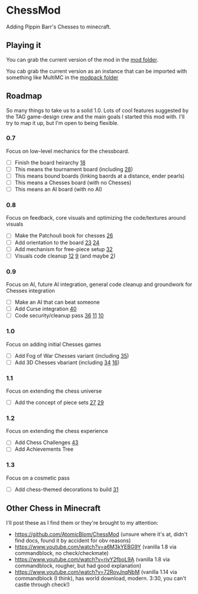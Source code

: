 # ChessMod
Adding Pippin Barr's Chesses to minecraft.

## Playing it
You can grab the current version of the mod in the [mod folder](forge-1.14.4-28.2.0-mdk/mod).

You cab grab the current version as an instance that can be imported with something like MultiMC in the [modpack folder](modpack)

## Roadmap
So many things to take us to a solid 1.0. Lots of cool features suggested by the TAG game-design crew and the main goals I started this mod with. I'll try to map it up, but I'm open to being flexible.

### 0.7
Focus on low-level mechanics for the chessboard.
 * [ ] Finish the board heirarchy [18]
  * [ ] This means the tournament board (including [28])
  * [ ] This means bound boards (linking baords at a distance, ender pearls)
  * [ ] This means a Chesses board (with no Chesses)
  * [ ] This means an AI board (with no AI)

### 0.8
Focus on feedback, core visuals and optimizing the code/textures around visuals
 * [ ] Make the Patchouli book for chesses [26]
 * [ ] Add orientation to the board [23] [24]
 * [ ] Add mechanism for free-piece setup [32]
 * [ ] Visuals code cleanup [12] [9] (and maybe [2])

### 0.9
Focus on AI, future AI integration, general code cleanup and groundwork for Chesses integration
 * [ ] Make an AI that can beat someone
 * [ ] Add Curse integration [40]
 * [ ] Code security/cleanup pass [36] [11] [10]

### 1.0 
Focus on adding initial Chesses games
 * [ ] Add Fog of War Chesses variant (including [35])
 * [ ] Add 3D Chesses vbariant (including [34] [16])

### 1.1
Focus on extending the chess universe
 * [ ] Add the concept of piece sets [27] [29]
 
### 1.2
Focus on extending the chess experience
 * [ ] Add Chess Challenges [43]
 * [ ] Add Achievements Tree
 
### 1.3
Focus on a cosmetic pass
 * [ ] Add chess-themed decorations to build [31]
 
## Other Chess in Minecraft
I'll post these as I find them or they're brought to my attention:
 * https://github.com/AtomicBlom/ChessMod (unsure where it's at, didn't find docs, found it by accident for obv reasons)
 * https://www.youtube.com/watch?v=a6M3kYEBG9Y (vanilla 1.8 via commandblock, no check/checkmate)
 * https://www.youtube.com/watch?v=rivY2fboL9A (vanilla 1.8 via commandblock, rougher, but had good explanation)
 * https://www.youtube.com/watch?v=72RovJnqNbM (vanilla 1.14 via commandblock (I think), has world download, modern. 3:30, you can't castle through check!)
 
[2]: https://github.com/ramou/ChessMod/issues/2
[9]: https://github.com/ramou/ChessMod/issues/9
[10]: https://github.com/ramou/ChessMod/issues/10
[11]: https://github.com/ramou/ChessMod/issues/11
[12]: https://github.com/ramou/ChessMod/issues/12
[13]: https://github.com/ramou/ChessMod/issues/13
[14]: https://github.com/ramou/ChessMod/issues/14
[15]: https://github.com/ramou/ChessMod/issues/15
[16]: https://github.com/ramou/ChessMod/issues/16
[17]: https://github.com/ramou/ChessMod/issues/17
[18]: https://github.com/ramou/ChessMod/issues/18
[19]: https://github.com/ramou/ChessMod/issues/19
[20]: https://github.com/ramou/ChessMod/issues/20
[21]: https://github.com/ramou/ChessMod/issues/21
[22]: https://github.com/ramou/ChessMod/issues/22
[23]: https://github.com/ramou/ChessMod/issues/23
[24]: https://github.com/ramou/ChessMod/issues/24
[25]: https://github.com/ramou/ChessMod/issues/25
[26]: https://github.com/ramou/ChessMod/issues/26
[27]: https://github.com/ramou/ChessMod/issues/27
[28]: https://github.com/ramou/ChessMod/issues/28
[29]: https://github.com/ramou/ChessMod/issues/29
[30]: https://github.com/ramou/ChessMod/issues/30
[31]: https://github.com/ramou/ChessMod/issues/31
[32]: https://github.com/ramou/ChessMod/issues/32
[33]: https://github.com/ramou/ChessMod/issues/33
[34]: https://github.com/ramou/ChessMod/issues/34
[35]: https://github.com/ramou/ChessMod/issues/35
[36]: https://github.com/ramou/ChessMod/issues/36
[37]: https://github.com/ramou/ChessMod/issues/37
[38]: https://github.com/ramou/ChessMod/issues/38
[39]: https://github.com/ramou/ChessMod/issues/39
[40]: https://github.com/ramou/ChessMod/issues/40
[41]: https://github.com/ramou/ChessMod/issues/41
[42]: https://github.com/ramou/ChessMod/issues/42
[43]: https://github.com/ramou/ChessMod/issues/43
 